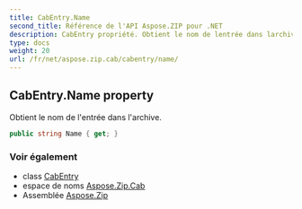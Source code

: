 ```yaml
---
title: CabEntry.Name
second_title: Référence de l'API Aspose.ZIP pour .NET
description: CabEntry propriété. Obtient le nom de lentrée dans larchive.
type: docs
weight: 20
url: /fr/net/aspose.zip.cab/cabentry/name/
---
```

## CabEntry.Name property

Obtient le nom de l'entrée dans l'archive.

```csharp
public string Name { get; }
```

### Voir également

* class [CabEntry](../)
* espace de noms [Aspose.Zip.Cab](../../cabentry/)
* Assemblée [Aspose.Zip](../../../)


